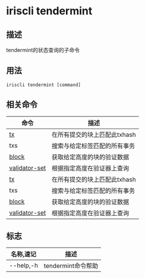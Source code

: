 # iriscli tendermint

## 描述
tendermint的状态查询的子命令

## 用法
```
iriscli tendermint [command]

```

## 相关命令

|命令|描述|
|---|---|
|[tx](tx.md)|在所有提交的块上匹配此txhash|
| txs|搜索与给定标签匹配的所有事务|
|[block](block.md)|获取给定高度的块的验证数据|
|[validator-set](validator-set.md)|根据指定高度在验证器上查询|
|[tx](tx.md)|在所有提交的块上匹配此txhash|
| txs|搜索与给定标签匹配的所有事务|
|[block](block.md)|获取给定高度的块的验证数据|
|[validator-set](validator-set.md)|根据指定高度在验证器上查询|


## 标志
|名称,速记|描述|
|---|---|
|--help,-h|tendermint命令帮助|
